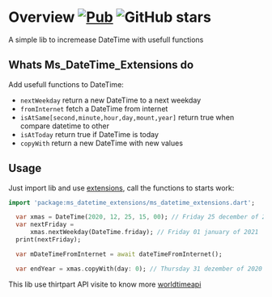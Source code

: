 # Overview [![Pub](https://img.shields.io/pub/v/ms_datetime_extensions.svg)](https://pub.dartlang.org/packages/ms_datetime_extensions) ![GitHub stars](https://img.shields.io/github/stars/Marcus-Software/ms_datetime_extensions?style=social)

A simple lib to incremease DateTime with usefull functions

## Whats Ms_DateTime_Extensions do

Add usefull functions to DateTime:

- `nextWeekday` return a new DateTime to a next weekday
- `fromInternet` fetch a DateTime from internet
- `isAtSame[second,minute,hour,day,mount,year]` return true when compare datetime to other
- `isAtToday` return true if DateTime is today
- `copyWith` return a new DateTime with new values

## Usage

Just import lib and use [extensions](https://dart.dev/guides/language/extension-methods), call the functions to starts work:

```dart
import 'package:ms_datetime_extensions/ms_datetime_extensions.dart';

  var xmas = DateTime(2020, 12, 25, 15, 00); // Friday 25 december of 2020
  var nextFriday =
      xmas.nextWeekday(DateTime.friday); // Friday 01 january of 2021
  print(nextFriday);

  var mDateTimeFromInternet = await dateTimeFromInternet();

  var endYear = xmas.copyWith(day: 0); // Thursday 31 dezember of 2020
```

This lib use thirtpart API visite to know more [worldtimeapi](https://worldtimeapi.org)
